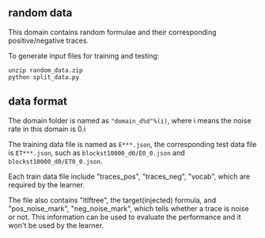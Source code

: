 ## random data

This domain contains random formulae and their corresponding positive/negative traces.

To generate input files for training and testing:

```
unzip random_data.zip
python split_data.py
```



## data format

The domain folder is named as ```"domain_d%d"%(i)```, where i means the noise rate in this domain is 0.i

The training data file is named as ```E***.json```, the corresponding test data file is ```ET***.json```, such as  ```blockst10000_d0/E0_0.json``` and ```blockst10000_d0/ET0_0.json```.

Each train data file include "traces_pos", "traces_neg", "vocab", which are required by the learner. 

The file also contains "ltlftree", the target(injected) formula, and "pos_noise_mark", "neg_noise_mark", which tells whether a trace is noise or not.  This information can be used to evaluate the performance and it won't be used by the learner.



